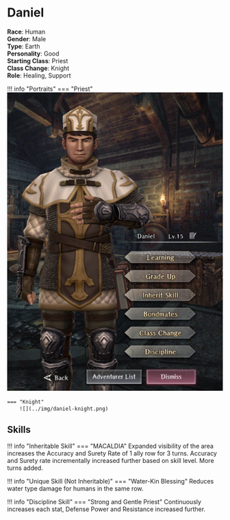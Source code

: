 # Daniel

**Race**: Human  
**Gender**: Male  
**Type**: Earth  
**Personality**: Good  
**Starting Class**: Priest  
**Class Change**: Knight  
**Role**: Healing, Support

!!! info "Portraits"
    === "Priest"
        ![](../img/daniel-priest.png)

    === "Knight"
        ![](../img/daniel-knight.png)

## Skills

!!! info "Inheritable Skill"
    === "MACALDIA"
        Expanded visibility of the area increases the Accuracy and Surety Rate of 1 ally row for 3 turns. Accuracy and Surety rate incrementally increased further based on skill level. More turns added.

!!! info "Unique Skill (Not Inheritable)"
    === "Water-Kin Blessing"
        Reduces water type damage for humans in the same row.

!!! info "Discipline Skill"
    === "Strong and Gentle Priest"
        Continuously increases each stat, Defense Power and Resistance increased further.